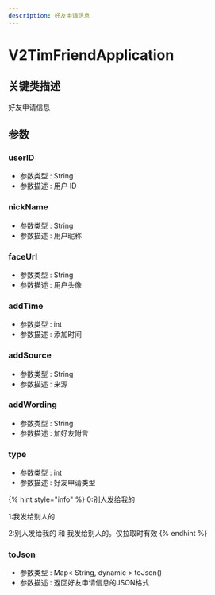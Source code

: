```yaml
---
description: 好友申请信息
---
```


# V2TimFriendApplication

## 关键类描述

好友申请信息

## 参数

### userID

* 参数类型 : String
* 参数描述 : 用户 ID

### nickName

* 参数类型 : String
* 参数描述 : 用户昵称

### faceUrl

* 参数类型 : String
* 参数描述 : 用户头像

### addTime

* 参数类型 : int
* 参数描述 : 添加时间

### addSource

* 参数类型 : String
* 参数描述 : 来源

### addWording

* 参数类型 : String
* 参数描述 : 加好友附言

### type

* 参数类型 : int
* 参数描述 : 好友申请类型

{% hint style="info" %}
0:别人发给我的

1:我发给别人的

2:别人发给我的 和 我发给别人的。仅拉取时有效
{% endhint %}

### toJson

* 参数类型 : Map< String, dynamic > toJson()
* 参数描述 : 返回好友申请信息的JSON格式
